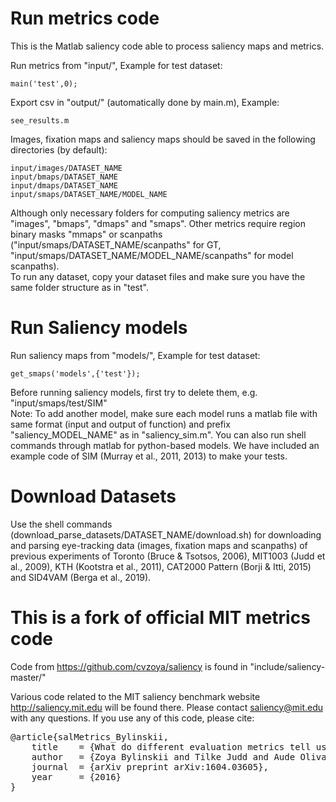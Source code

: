 # Run metrics code #

This is the Matlab saliency code able to process saliency maps and metrics. 

Run metrics from "input/", Example for test dataset:  
    
    main('test',0);

Export csv in "output/" (automatically done by main.m), Example: 
    
    see_results.m
    
Images, fixation maps and saliency maps should be saved in the following directories (by default):<br/>
    
    input/images/DATASET_NAME
    input/bmaps/DATASET_NAME
    input/dmaps/DATASET_NAME
    input/smaps/DATASET_NAME/MODEL_NAME
    
Although only necessary folders for computing saliency metrics are "images", "bmaps", "dmaps" and "smaps". Other metrics require region binary masks "mmaps" or scanpaths ("input/smaps/DATASET_NAME/scanpaths" for GT, "input/smaps/DATASET_NAME/MODEL_NAME/scanpaths" for model scanpaths).<br/>
To run any dataset, copy your dataset files and make sure you have the same folder structure as in "test".<br/>
   
# Run Saliency models #

Run saliency maps from "models/", Example for test dataset: 

    get_smaps('models',{'test'});
    
Before running saliency models, first try to delete them, e.g. "input/smaps/test/SIM"<br/>
Note: To add another model, make sure each model runs a matlab file with same format (input and output of function) and prefix "saliency_MODEL_NAME" as in "saliency_sim.m". You can also run shell commands through matlab for python-based models. We have included an example code of SIM (Murray et al., 2011, 2013) to make your tests.

# Download Datasets #

Use the shell commands (download_parse_datasets/DATASET_NAME/download.sh) for downloading and parsing eye-tracking data (images, fixation maps and scanpaths) of previous experiments of Toronto (Bruce & Tsotsos, 2006), MIT1003 (Judd et al., 2009), KTH (Kootstra et al., 2011), CAT2000 Pattern (Borji & Itti, 2015) and SID4VAM (Berga et al., 2019).
    
# This is a fork of official MIT metrics code #

Code from https://github.com/cvzoya/saliency is found in "include/saliency-master/"

Various code related to the MIT saliency benchmark website http://saliency.mit.edu will be found there. 
Please contact saliency@mit.edu with any questions.
If you use any of this code, please cite: 
<pre>
@article{salMetrics_Bylinskii,
    title    = {What do different evaluation metrics tell us about saliency models?},
    author   = {Zoya Bylinskii and Tilke Judd and Aude Oliva and Antonio Torralba and Fr{\'e}do Durand},
    journal  = {arXiv preprint arXiv:1604.03605},
    year     = {2016}
}
</pre>
